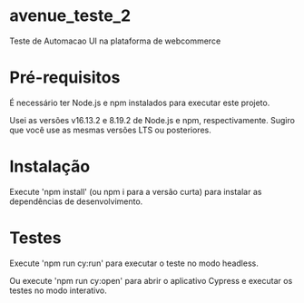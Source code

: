 # avenue_teste_2
Teste de Automacao UI na plataforma de webcommerce

# Pré-requisitos
É necessário ter Node.js e npm instalados para executar este projeto.

Usei as versões v16.13.2 e 8.19.2 de Node.js e npm, respectivamente. Sugiro que você use as mesmas versões LTS ou posteriores.

# Instalação
Execute 'npm install' (ou npm i para a versão curta) para instalar as dependências de desenvolvimento.

# Testes
Execute 'npm run cy:run' para executar o teste no modo headless.

Ou execute 'npm run cy:open' para abrir o aplicativo Cypress e executar os testes no modo interativo.